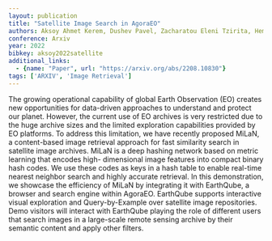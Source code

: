 ```yaml
---
layout: publication
title: "Satellite Image Search in AgoraEO"
authors: Aksoy Ahmet Kerem, Dushev Pavel, Zacharatou Eleni Tzirita, Hemsen Holmer, Charfuelan Marcela, Quiané-Ruiz Jorge-Arnulfo, Demir Begüm, Markl Volker
conference: Arxiv
year: 2022
bibkey: aksoy2022satellite
additional_links:
  - {name: "Paper", url: "https://arxiv.org/abs/2208.10830"}
tags: ['ARXIV', 'Image Retrieval']
---
```

The growing operational capability of global Earth Observation (EO) creates new
opportunities for data-driven approaches to understand and protect our planet.
However, the current use of EO archives is very restricted due to the huge
archive sizes and the limited exploration capabilities provided by EO platforms.
To address this limitation, we have recently proposed MiLaN, a content-based
image retrieval approach for fast similarity search in satellite image archives.
MiLaN is a deep hashing network based on metric learning that encodes high-
dimensional image features into compact binary hash codes. We use these codes as
keys in a hash table to enable real-time nearest neighbor search and highly
accurate retrieval. In this demonstration, we showcase the efficiency of MiLaN
by integrating it with EarthQube, a browser and search engine within AgoraEO.
EarthQube supports interactive visual exploration and Query-by-Example over
satellite image repositories. Demo visitors will interact with EarthQube playing
the role of different users that search images in a large-scale remote sensing
archive by their semantic content and apply other filters.
